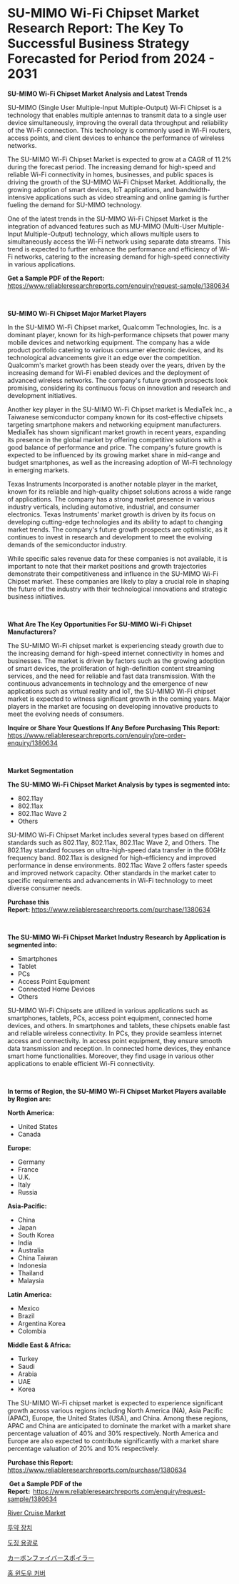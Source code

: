 <p><h1>SU-MIMO Wi-Fi Chipset Market Research Report: The Key To Successful Business Strategy Forecasted for Period from 2024 - 2031</h1></p><p><strong>SU-MIMO Wi-Fi Chipset Market Analysis and Latest Trends</strong></p>
<p><p>SU-MIMO (Single User Multiple-Input Multiple-Output) Wi-Fi Chipset is a technology that enables multiple antennas to transmit data to a single user device simultaneously, improving the overall data throughput and reliability of the Wi-Fi connection. This technology is commonly used in Wi-Fi routers, access points, and client devices to enhance the performance of wireless networks.</p><p>The SU-MIMO Wi-Fi Chipset Market is expected to grow at a CAGR of 11.2% during the forecast period. The increasing demand for high-speed and reliable Wi-Fi connectivity in homes, businesses, and public spaces is driving the growth of the SU-MIMO Wi-Fi Chipset Market. Additionally, the growing adoption of smart devices, IoT applications, and bandwidth-intensive applications such as video streaming and online gaming is further fueling the demand for SU-MIMO technology.</p><p>One of the latest trends in the SU-MIMO Wi-Fi Chipset Market is the integration of advanced features such as MU-MIMO (Multi-User Multiple-Input Multiple-Output) technology, which allows multiple users to simultaneously access the Wi-Fi network using separate data streams. This trend is expected to further enhance the performance and efficiency of Wi-Fi networks, catering to the increasing demand for high-speed connectivity in various applications.</p></p>
<p><strong>Get a Sample PDF of the Report:&nbsp;</strong> <a href="https://www.reliableresearchreports.com/enquiry/request-sample/1380634">https://www.reliableresearchreports.com/enquiry/request-sample/1380634</a></p>
<p>&nbsp;</p>
<p><strong>SU-MIMO Wi-Fi Chipset Major Market Players</strong></p>
<p><p>In the SU-MIMO Wi-Fi Chipset market, Qualcomm Technologies, Inc. is a dominant player, known for its high-performance chipsets that power many mobile devices and networking equipment. The company has a wide product portfolio catering to various consumer electronic devices, and its technological advancements give it an edge over the competition. Qualcomm's market growth has been steady over the years, driven by the increasing demand for Wi-Fi enabled devices and the deployment of advanced wireless networks. The company's future growth prospects look promising, considering its continuous focus on innovation and research and development initiatives.</p><p>Another key player in the SU-MIMO Wi-Fi Chipset market is MediaTek Inc., a Taiwanese semiconductor company known for its cost-effective chipsets targeting smartphone makers and networking equipment manufacturers. MediaTek has shown significant market growth in recent years, expanding its presence in the global market by offering competitive solutions with a good balance of performance and price. The company's future growth is expected to be influenced by its growing market share in mid-range and budget smartphones, as well as the increasing adoption of Wi-Fi technology in emerging markets.</p><p>Texas Instruments Incorporated is another notable player in the market, known for its reliable and high-quality chipset solutions across a wide range of applications. The company has a strong market presence in various industry verticals, including automotive, industrial, and consumer electronics. Texas Instruments' market growth is driven by its focus on developing cutting-edge technologies and its ability to adapt to changing market trends. The company's future growth prospects are optimistic, as it continues to invest in research and development to meet the evolving demands of the semiconductor industry.</p><p>While specific sales revenue data for these companies is not available, it is important to note that their market positions and growth trajectories demonstrate their competitiveness and influence in the SU-MIMO Wi-Fi Chipset market. These companies are likely to play a crucial role in shaping the future of the industry with their technological innovations and strategic business initiatives.</p></p>
<p>&nbsp;</p>
<p><strong>What Are The Key Opportunities For SU-MIMO Wi-Fi Chipset Manufacturers?</strong></p>
<p><p>The SU-MIMO Wi-Fi chipset market is experiencing steady growth due to the increasing demand for high-speed internet connectivity in homes and businesses. The market is driven by factors such as the growing adoption of smart devices, the proliferation of high-definition content streaming services, and the need for reliable and fast data transmission. With the continuous advancements in technology and the emergence of new applications such as virtual reality and IoT, the SU-MIMO Wi-Fi chipset market is expected to witness significant growth in the coming years. Major players in the market are focusing on developing innovative products to meet the evolving needs of consumers.</p></p>
<p><strong>Inquire or Share Your Questions If Any Before Purchasing This Report:</strong> <a href="https://www.reliableresearchreports.com/enquiry/pre-order-enquiry/1380634">https://www.reliableresearchreports.com/enquiry/pre-order-enquiry/1380634</a></p>
<p>&nbsp;</p>
<p><strong>Market Segmentation</strong></p>
<p><strong>The SU-MIMO Wi-Fi Chipset Market Analysis by types is segmented into:</strong></p>
<p><ul><li>802.11ay</li><li>802.11ax</li><li>802.11ac Wave 2</li><li>Others</li></ul></p>
<p><p>SU-MIMO Wi-Fi Chipset Market includes several types based on different standards such as 802.11ay, 802.11ax, 802.11ac Wave 2, and Others. The 802.11ay standard focuses on ultra-high-speed data transfer in the 60GHz frequency band. 802.11ax is designed for high-efficiency and improved performance in dense environments. 802.11ac Wave 2 offers faster speeds and improved network capacity. Other standards in the market cater to specific requirements and advancements in Wi-Fi technology to meet diverse consumer needs.</p></p>
<p><strong>Purchase this Report:&nbsp;</strong><a href="https://www.reliableresearchreports.com/purchase/1380634">https://www.reliableresearchreports.com/purchase/1380634</a></p>
<p>&nbsp;</p>
<p><strong>The SU-MIMO Wi-Fi Chipset Market Industry Research by Application is segmented into:</strong></p>
<p><ul><li>Smartphones</li><li>Tablet</li><li>PCs</li><li>Access Point Equipment</li><li>Connected Home Devices</li><li>Others</li></ul></p>
<p><p>SU-MIMO Wi-Fi Chipsets are utilized in various applications such as smartphones, tablets, PCs, access point equipment, connected home devices, and others. In smartphones and tablets, these chipsets enable fast and reliable wireless connectivity. In PCs, they provide seamless internet access and connectivity. In access point equipment, they ensure smooth data transmission and reception. In connected home devices, they enhance smart home functionalities. Moreover, they find usage in various other applications to enable efficient Wi-Fi connectivity.</p></p>
<p>&nbsp;</p>
<p><strong>In terms of Region, the SU-MIMO Wi-Fi Chipset Market Players available by Region are:</strong></p>
<p>
    <p> <strong> North America: </strong>
        <ul>
            <li>United States</li>
            <li>Canada</li>
        </ul>
        </p> 
    <p> <strong> Europe: </strong>
        <ul>
            <li>Germany</li>
            <li>France</li>
            <li>U.K.</li>
            <li>Italy</li>
            <li>Russia</li>
        </ul>
        </p> 
    <p> <strong> Asia-Pacific: </strong>
        <ul>
            <li>China</li>
            <li>Japan</li>
            <li>South Korea</li>
            <li>India</li>
            <li>Australia</li>
            <li>China Taiwan</li>
            <li>Indonesia</li>
            <li>Thailand</li>
            <li>Malaysia</li>
        </ul>
        </p> 
    <p> <strong> Latin America: </strong>
        <ul>
            <li>Mexico</li>
            <li>Brazil</li>
            <li>Argentina Korea</li>
            <li>Colombia</li>
        </ul>
        </p> 
    <p> <strong> Middle East & Africa: </strong>
        <ul>
            <li>Turkey</li>
            <li>Saudi</li>
            <li>Arabia</li>
            <li>UAE</li>
            <li>Korea</li>
        </ul>
    </p>
    </p>
<p><p>The SU-MIMO Wi-Fi chipset market is expected to experience significant growth across various regions including North America (NA), Asia Pacific (APAC), Europe, the United States (USA), and China. Among these regions, APAC and China are anticipated to dominate the market with a market share percentage valuation of 40% and 30% respectively. North America and Europe are also expected to contribute significantly with a market share percentage valuation of 20% and 10% respectively.</p></p>
<p><strong>Purchase this Report: </strong><a href="https://www.reliableresearchreports.com/purchase/1380634">https://www.reliableresearchreports.com/purchase/1380634</a></p>
<p>&nbsp;<strong>Get a Sample PDF of the Report:&nbsp;&nbsp;</strong><a href="https://www.reliableresearchreports.com/enquiry/request-sample/1380634">https://www.reliableresearchreports.com/enquiry/request-sample/1380634</a></p>
<p><strong></strong></p>
<p><p><a href="https://issuu.com/reportprime-2/docs/river-cruise-market-size-2030.pptx">River Cruise Market</a></p><p><a href="https://github.com/rsg307664904/Market-Research-Report-List-1/blob/main/492155611743.md">투약 장치</a></p><p><a href="https://github.com/PercyHagernes9778/Market-Research-Report-List-1/blob/main/133483111744.md">도징 용광로</a></p><p><a href="https://github.com/xtkhtofdt934839/Market-Research-Report-List-1/blob/main/142248112602.md">カーボンファイバースポイラー</a></p><p><a href="https://medium.com/@witoldadamczyk1904/%EC%A7%91-%EC%B0%BD-%EC%BB%A4%EB%B2%84-%EC%8B%9C%EC%9E%A5-%EC%8B%9C%EC%9E%A5-cagr-%EC%8B%9C%EC%9E%A5-%EB%8F%99%ED%96%A5-%EB%B0%8F-%EC%84%B1%EC%9E%A5-%EC%A0%84%EB%9E%B5%EC%97%90-%EB%8C%80%ED%95%9C-%ED%86%B5%EC%B0%B0%EB%A0%A5-94f0468c2dd8">홈 윈도우 커버</a></p></p>